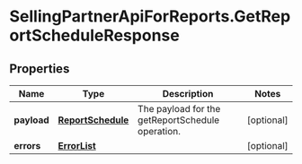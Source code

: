 # SellingPartnerApiForReports.GetReportScheduleResponse

## Properties
Name | Type | Description | Notes
------------ | ------------- | ------------- | -------------
**payload** | [**ReportSchedule**](ReportSchedule.md) | The payload for the getReportSchedule operation. | [optional] 
**errors** | [**ErrorList**](ErrorList.md) |  | [optional] 


